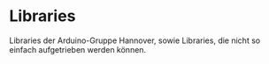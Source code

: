 # Libraries

Libraries der Arduino-Gruppe Hannover, sowie Libraries, die
nicht so einfach aufgetrieben werden können.
